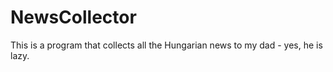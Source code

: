 # NewsCollector
This is a program that collects all the Hungarian news to my dad - yes, he is lazy. 
